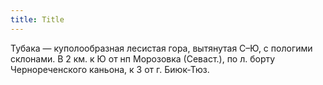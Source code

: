 ```yaml
---
title: Title
---
```


Тубака — куполообразная лесистая гора, вытянутая С–Ю, с пологими склонами. В 2
км. к Ю от нп Морозовка (Севаст.), по л. борту Чернореченского каньона, к З от
г. Биюк-Тюз.
